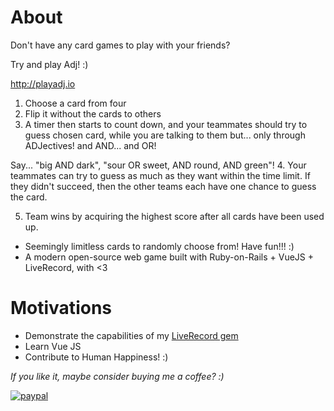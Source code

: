 # About

Don't have any card games to play with your friends?

Try and play Adj! :)

http://playadj.io

1. Choose a card from four
2. Flip it without the cards to others
3. A timer then starts to count down, and your teammates should try to guess chosen card, while you are talking to them but...
  only through ADJectives!
  and AND...
  and OR!

  Say... "big AND dark", "sour OR sweet, AND round, AND green"!
4. Your teammates can try to guess as much as they want within the time limit. If they didn't succeed, then the other teams each have one chance to guess the card.

5. Team wins by acquiring the highest score after all cards have been used up.

* Seemingly limitless cards to randomly choose from! Have fun!!! :)
* A modern open-source web game built with Ruby-on-Rails + VueJS + LiveRecord, with <3

# Motivations

* Demonstrate the capabilities of my [LiveRecord gem](https://github.com/jrpolidario/live_record)
* Learn Vue JS
* Contribute to Human Happiness! :)

*If you like it, maybe consider buying me a coffee? :)*

[![paypal](https://www.paypalobjects.com/en_US/i/btn/btn_donateCC_LG.gif)](https://www.paypal.com/cgi-bin/webscr?cmd=_s-xclick&hosted_button_id=Q5MGDZNU4T2YU)
